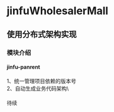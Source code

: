 # jinfuWholesalerMall
## 使用分布式架构实现
### 模块介绍
#### jinfu-panrent
1、统一管理项目依赖的版本号\
2、自动生成业务代码架构\


####

待续
